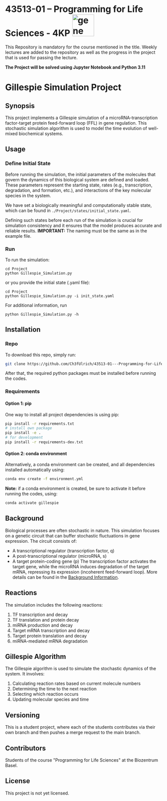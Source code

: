 # 43513-01 – Programming for Life Sciences - 4KP <img src="https://pfst.cf2.poecdn.net/base/image/b199686416c40d6c29f5cb5ea7c87d8aa11c57c95fce53febead730a140ab9bd?w=1024&h=768&pmaid=166853149)" alt="gene" width="70"/>

This Repository is mandatory for the course mentioned in the title. Weekly lectures are added to the repository as well as the progress in the project that is used for passing the lecture.

**The Project will be solved using Jupyter Notebook and Python 3.11**

# Gillespie Simulation Project
## Synopsis
This project implements a Gillespie simulation of a microRNA-transcription factor-target protein feed-forward loop (FFL) in gene regulation. This stochastic simulation algorithm is used to model the time evolution of well-mixed biochemical systems.

## Usage
### Define Initial State
Before running the simulation, the initial parameters of the molecules that govern the dynamics of this biological system are defined and loaded. These parameters represent the starting state, rates (e.g., transcription, degradation, and formation, etc.), and interactions of the key molecular species in the system. 

We have set a biologically meaningful and computationally stable state, which can be found in `./Project/states/initial_state.yaml`.

Defining such states before each run of the simulation is crucial for simulation consistency and it ensures that the model produces accurate and reliable results.
 **IMPORTANT:** The naming must be the same as in the example file.

### Run
To run the simulation:
```console
cd Project
python Gillespie_Simulation.py
```
or you provide the initial state (.yaml file):
``` console
cd Project
python Gillespie_Simulation.py -i init_state.yaml
```
For additional information, run
```console
python Gillespie_Simulation.py -h
```
## Installation
### Repo
To download this repo, simply run:
```bash
git clone https://github.com/Ch3fUlrich/43513-01---Programming-for-Life-Sciences---4KP.git
```
After that, the required python packages must be installed before running the codes.
### Requirements
#### Option 1: pip
One way to install all project dependencies is using pip:
```bash
pip install -r requirements.txt
# install own package
pip install -e .
# for development
pip install -r requirements-dev.txt
```
#### Option 2: conda environment
Alternatively, a conda environment can be created, and all dependencies installed automatically using:
```bash
conda env create -f environment.yml
```
<strong>Note:</strong> if a conda environment is created, be sure to activate it before running the codes, using:

```bash
conda activate gillespie
```
## Background
Biological processes are often stochastic in nature. This simulation focuses on a genetic circuit that can buffer stochastic fluctuations in gene expression. The circuit consists of:
- A transcriptional regulator (transcription factor, q)
- A post-transcriptional regulator (microRNA, s)
- A target protein-coding gene (p)
The transcription factor activates the target gene, while the microRNA induces degradation of the target mRNA, repressing its expression (incoherent feed-forward loop). More details can be found in the [Background Information](background.md).
## Reactions
The simulation includes the following reactions:
1. TF transcription and decay
2. TF translation and protein decay
3. miRNA production and decay
4. Target mRNA transcription and decay
5. Target protein translation and decay
6. miRNA-mediated mRNA degradation
## Gillespie Algorithm
The Gillespie algorithm is used to simulate the stochastic dynamics of the system. It involves:
1. Calculating reaction rates based on current molecule numbers
2. Determining the time to the next reaction
3. Selecting which reaction occurs
4. Updating molecular species and time

## Versioning 
This is a student project, where each of the students contributes via their own branch and then pushes a merge request to the main branch.
## Contributors
Students of the course "Programming for Life Sciences" at the Biozentrum Basel.

## License
This project is not yet licensed.

